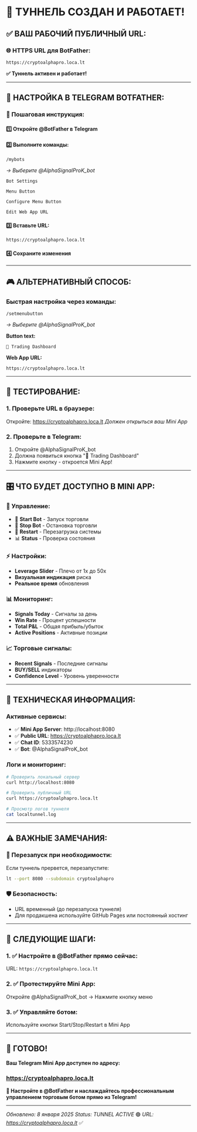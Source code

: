 # 🎉 ТУННЕЛЬ СОЗДАН И РАБОТАЕТ!

## ✅ **ВАШ РАБОЧИЙ ПУБЛИЧНЫЙ URL:**

### 🌐 **HTTPS URL для BotFather:**
```
https://cryptoalphapro.loca.lt
```

**✅ Туннель активен и работает!**

---

## 📱 **НАСТРОЙКА В TELEGRAM BOTFATHER:**

### **🤖 Пошаговая инструкция:**

#### **1️⃣ Откройте @BotFather в Telegram**

#### **2️⃣ Выполните команды:**
```
/mybots
```
*→ Выберите @AlphaSignalProK_bot*

```
Bot Settings
```

```
Menu Button
```

```
Configure Menu Button
```

```
Edit Web App URL
```

#### **3️⃣ Вставьте URL:**
```
https://cryptoalphapro.loca.lt
```

#### **4️⃣ Сохраните изменения**

---

## 🎮 **АЛЬТЕРНАТИВНЫЙ СПОСОБ:**

### **Быстрая настройка через команды:**
```
/setmenubutton
```
*→ Выберите @AlphaSignalProK_bot*

**Button text:**
```
🚀 Trading Dashboard
```

**Web App URL:**
```
https://cryptoalphapro.loca.lt
```

---

## 🧪 **ТЕСТИРОВАНИЕ:**

### **1. Проверьте URL в браузере:**
Откройте: https://cryptoalphapro.loca.lt
*Должен открыться ваш Mini App*

### **2. Проверьте в Telegram:**
1. Откройте @AlphaSignalProK_bot
2. Должна появиться кнопка "🚀 Trading Dashboard"
3. Нажмите кнопку - откроется Mini App!

---

## 🎛️ **ЧТО БУДЕТ ДОСТУПНО В MINI APP:**

### **💎 Управление:**
- 🚀 **Start Bot** - Запуск торговли
- 🛑 **Stop Bot** - Остановка торговли
- 🔄 **Restart** - Перезагрузка системы
- 📊 **Status** - Проверка состояния

### **⚡ Настройки:**
- **Leverage Slider** - Плечо от 1x до 50x
- **Визуальная индикация** риска
- **Реальное время** обновления

### **📊 Мониторинг:**
- **Signals Today** - Сигналы за день
- **Win Rate** - Процент успешности
- **Total P&L** - Общая прибыль/убыток
- **Active Positions** - Активные позиции

### **📈 Торговые сигналы:**
- **Recent Signals** - Последние сигналы
- **BUY/SELL** индикаторы
- **Confidence Level** - Уровень уверенности

---

## 🔧 **ТЕХНИЧЕСКАЯ ИНФОРМАЦИЯ:**

### **Активные сервисы:**
- ✅ **Mini App Server**: http://localhost:8080
- ✅ **Public URL**: https://cryptoalphapro.loca.lt
- ✅ **Chat ID**: 5333574230
- ✅ **Bot**: @AlphaSignalProK_bot

### **Логи и мониторинг:**
```bash
# Проверить локальный сервер
curl http://localhost:8080

# Проверить публичный URL
curl https://cryptoalphapro.loca.lt

# Просмотр логов туннеля
cat localtunnel.log
```

---

## ⚠️ **ВАЖНЫЕ ЗАМЕЧАНИЯ:**

### **🔄 Перезапуск при необходимости:**
Если туннель прервется, перезапустите:
```bash
lt --port 8080 --subdomain cryptoalphapro
```

### **🛡️ Безопасность:**
- URL временный (до перезапуска туннеля)
- Для продакшена используйте GitHub Pages или постоянный хостинг

---

## 🎯 **СЛЕДУЮЩИЕ ШАГИ:**

### **1. ✅ Настройте в @BotFather прямо сейчас:**
URL: `https://cryptoalphapro.loca.lt`

### **2. ✅ Протестируйте Mini App:**
Откройте @AlphaSignalProK_bot → Нажмите кнопку меню

### **3. ✅ Управляйте ботом:**
Используйте кнопки Start/Stop/Restart в Mini App

---

## 🎉 **ГОТОВО!**

**Ваш Telegram Mini App доступен по адресу:**
### **https://cryptoalphapro.loca.lt**

**🚀 Настройте в @BotFather и наслаждайтесь профессиональным управлением торговым ботом прямо из Telegram!**

---
*Обновлено: 8 января 2025*
*Status: TUNNEL ACTIVE* 🟢
*URL: https://cryptoalphapro.loca.lt* ✅
